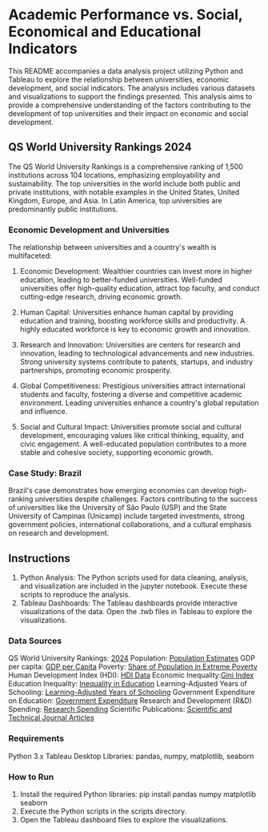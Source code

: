 # Academic Performance vs. Social, Economical and Educational Indicators

This README accompanies a data analysis project utilizing Python and Tableau to explore the relationship between universities, economic development, and social indicators. The analysis includes various datasets and visualizations to support the findings presented. This analysis aims to provide a comprehensive understanding of the factors contributing to the development of top universities and their impact on economic and social development.

## QS World University Rankings 2024
The QS World University Rankings is a comprehensive ranking of 1,500 institutions across 104 locations, emphasizing employability and sustainability. The top universities in the world include both public and private institutions, with notable examples in the United States, United Kingdom, Europe, and Asia. In Latin America, top universities are predominantly public institutions.

### Economic Development and Universities
The relationship between universities and a country's wealth is multifaceted:

1.	Economic Development:
Wealthier countries can invest more in higher education, leading to better-funded universities.
Well-funded universities offer high-quality education, attract top faculty, and conduct cutting-edge research, driving economic growth.

2.	Human Capital:
Universities enhance human capital by providing education and training, boosting workforce skills and productivity.
A highly educated workforce is key to economic growth and innovation.

3.	Research and Innovation:
Universities are centers for research and innovation, leading to technological advancements and new industries.
Strong university systems contribute to patents, startups, and industry partnerships, promoting economic prosperity.

4.	Global Competitiveness:
Prestigious universities attract international students and faculty, fostering a diverse and competitive academic environment.
Leading universities enhance a country's global reputation and influence.

5.	Social and Cultural Impact:
Universities promote social and cultural development, encouraging values like critical thinking, equality, and civic engagement.
A well-educated population contributes to a more stable and cohesive society, supporting economic growth.

### Case Study: Brazil
Brazil's case demonstrates how emerging economies can develop high-ranking universities despite challenges. Factors contributing to the success of universities like the University of São Paulo (USP) and the State University of Campinas (Unicamp) include targeted investments, strong government policies, international collaborations, and a cultural emphasis on research and development.

## Instructions
1.	Python Analysis: The Python scripts used for data cleaning, analysis, and visualization are included in the jupyter notebook. Execute these scripts to reproduce the analysis.
2.	Tableau Dashboards: The Tableau dashboards provide interactive visualizations of the data. Open the .twb files in Tableau to explore the visualizations.

### Data Sources
QS World University Rankings: [2024](https://www.topuniversities.com/world-university-rankings/2024)
Population: [Population Estimates](https://ourworldindata.org/grapher/population-with-un-projections?country=BRA~PRT~AGO~MOZ~CPV~GNB~STP~TLS )
GDP per capita: [GDP per Capita](https://ourworldindata.org/grapher/gdp-per-capita-maddison)
Poverty: [Share of Population in Extreme Poverty](https://ourworldindata.org/grapher/share-of-population-in-extreme-poverty?tab=chart&country=BRA~PRT )
Human Development Index (HDI): [HDI Data](https://ourworldindata.org/grapher/human-development-index)
Economic Inequality:[Gini Index](https://ourworldindata.org/grapher/economic-inequality-gini-index?time=2023&country=~BRA)
Education Inequality: [Inequality in Education](https://ourworldindata.org/grapher/inequality-in-education)
Learning-Adjusted Years of Schooling: [Learning-Adjusted Years of Schooling](https://ourworldindata.org/grapher/learning-adjusted-years-of-school-lays)
Government Expenditure on Education: [Government Expenditure](https://ourworldindata.org/grapher/total-government-expenditure-on-education-gdp)
Research and Development (R&D) Spending: [Research Spending](https://ourworldindata.org/grapher/research-spending-gdp)
Scientific Publications: [Scientific and Technical Journal Articles](https://ourworldindata.org/grapher/scientific-and-technical-journal-articles)

### Requirements
Python 3.x
Tableau Desktop
Libraries: pandas, numpy, matplotlib, seaborn

### How to Run
1.	Install the required Python libraries: pip install pandas numpy matplotlib seaborn
2.	Execute the Python scripts in the scripts directory.
3.	Open the Tableau dashboard files to explore the visualizations.
